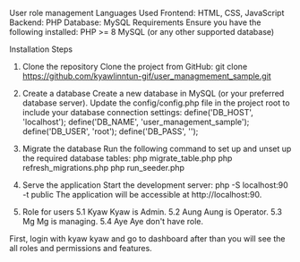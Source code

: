 User role management
Languages Used
Frontend: HTML, CSS, JavaScript
Backend: PHP
Database: MySQL
Requirements
Ensure you have the following installed:
PHP >= 8
MySQL (or any other supported database)

Installation Steps
1. Clone the repository
Clone the project from GitHub:
git clone https://github.com/kyawlinntun-gif/user_managmement_sample.git

2. Create a database
Create a new database in MySQL (or your preferred database server).
Update the config/config.php file in the project root to include your database connection settings:
define('DB_HOST', 'localhost');
define('DB_NAME', 'user_management_sample');
define('DB_USER', 'root');
define('DB_PASS', '');

3. Migrate the database
Run the following command to set up and unset up the required database tables:
php migrate_table.php
php refresh_migrations.php
php run_seeder.php

4. Serve the application
Start the development server:
php -S localhost:90 -t public
The application will be accessible at http://localhost:90.

5. Role for users
  5.1 Kyaw Kyaw is Admin.
  5.2 Aung Aung is Operator.
  5.3 Mg Mg is managing.
  5.4 Aye Aye don't have role.

  First, login with kyaw kyaw and go to dashboard after than you will see the all roles and permissions and features.  
